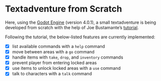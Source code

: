 # Textadventure from Scratch

Here, using the [Godot Engine](https://github.com/godotengine) (version 4.0.1), a small textadventure is being developed from scratch with the help of Joe Bustamante’s [tutorial](https://github.com/josephmbustamante/godot-text-adventure-tutorial).

Following the tutorial, the below-listed features are currently implemented:

- [x] list available commands with a `help` command
- [x] move between areas with a `go` command
- [x] handle items with `take`, `drop`, and `inventory` commands
- [x] prevent player from entering locked areas
- [x] use items to unlock locked areas with a `use` command
- [x] talk to characters with a `talk` command
